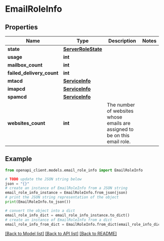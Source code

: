 # EmailRoleInfo


## Properties

Name | Type | Description | Notes
------------ | ------------- | ------------- | -------------
**state** | [**ServerRoleState**](ServerRoleState.md) |  | 
**usage** | **int** |  | 
**mailbox_count** | **int** |  | 
**failed_delivery_count** | **int** |  | 
**mtacd** | [**ServiceInfo**](ServiceInfo.md) |  | 
**imapcd** | [**ServiceInfo**](ServiceInfo.md) |  | 
**spamcd** | [**ServiceInfo**](ServiceInfo.md) |  | 
**websites_count** | **int** | The number of websites whose emails are assigned to be on this email role. | 

## Example

```python
from openapi_client.models.email_role_info import EmailRoleInfo

# TODO update the JSON string below
json = "{}"
# create an instance of EmailRoleInfo from a JSON string
email_role_info_instance = EmailRoleInfo.from_json(json)
# print the JSON string representation of the object
print(EmailRoleInfo.to_json())

# convert the object into a dict
email_role_info_dict = email_role_info_instance.to_dict()
# create an instance of EmailRoleInfo from a dict
email_role_info_from_dict = EmailRoleInfo.from_dict(email_role_info_dict)
```
[[Back to Model list]](../README.md#documentation-for-models) [[Back to API list]](../README.md#documentation-for-api-endpoints) [[Back to README]](../README.md)


